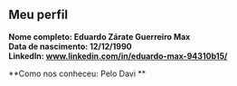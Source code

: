 Meu perfil
-------

**Nome completo: Eduardo Zárate Guerreiro Max**   
**Data de nascimento: 12/12/1990**   
**LinkedIn: www.linkedin.com/in/eduardo-max-94310b15/**

**Como nos conheceu: Pelo Davi **   